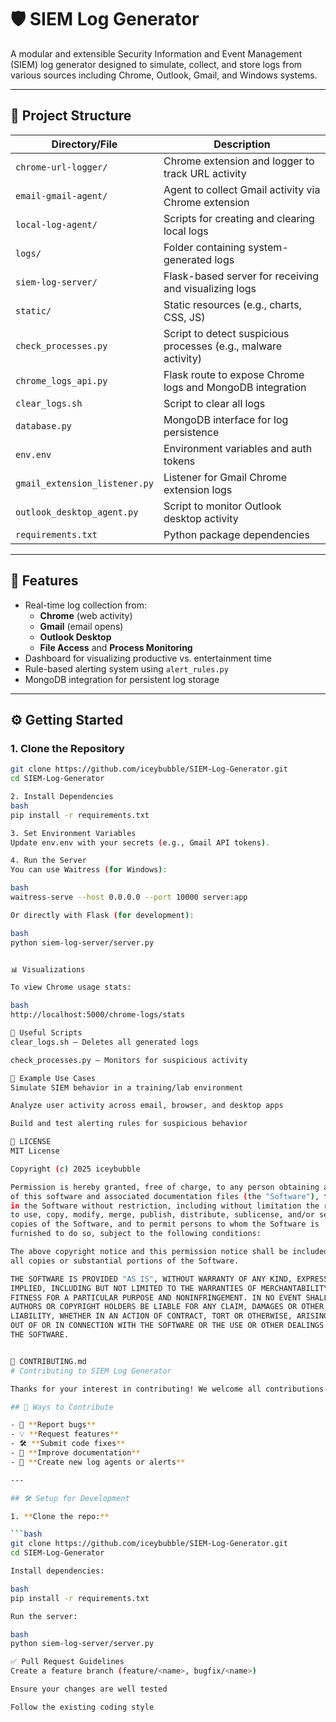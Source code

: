 # 🛡️ SIEM Log Generator

A modular and extensible Security Information and Event Management (SIEM) log generator designed to simulate, collect, and store logs from various sources including Chrome, Outlook, Gmail, and Windows systems.

---

## 📁 Project Structure

| Directory/File | Description |
|----------------|-------------|
| `chrome-url-logger/` | Chrome extension and logger to track URL activity |
| `email-gmail-agent/` | Agent to collect Gmail activity via Chrome extension |
| `local-log-agent/`   | Scripts for creating and clearing local logs |
| `logs/`              | Folder containing system-generated logs |
| `siem-log-server/`   | Flask-based server for receiving and visualizing logs |
| `static/`            | Static resources (e.g., charts, CSS, JS) |
| `check_processes.py` | Script to detect suspicious processes (e.g., malware activity) |
| `chrome_logs_api.py` | Flask route to expose Chrome logs and MongoDB integration |
| `clear_logs.sh`      | Script to clear all logs |
| `database.py`        | MongoDB interface for log persistence |
| `env.env`            | Environment variables and auth tokens |
| `gmail_extension_listener.py` | Listener for Gmail Chrome extension logs |
| `outlook_desktop_agent.py` | Script to monitor Outlook desktop activity |
| `requirements.txt`    | Python package dependencies |

---

## 🚀 Features

- Real-time log collection from:
  - **Chrome** (web activity)
  - **Gmail** (email opens)
  - **Outlook Desktop**
  - **File Access** and **Process Monitoring**
- Dashboard for visualizing productive vs. entertainment time
- Rule-based alerting system using `alert_rules.py`
- MongoDB integration for persistent log storage

---

## ⚙️ Getting Started

### 1. Clone the Repository

```bash
git clone https://github.com/iceybubble/SIEM-Log-Generator.git
cd SIEM-Log-Generator

2. Install Dependencies
bash
pip install -r requirements.txt

3. Set Environment Variables
Update env.env with your secrets (e.g., Gmail API tokens).

4. Run the Server
You can use Waitress (for Windows):

bash
waitress-serve --host 0.0.0.0 --port 10000 server:app

Or directly with Flask (for development):

bash
python siem-log-server/server.py


📊 Visualizations

To view Chrome usage stats:

bash
http://localhost:5000/chrome-logs/stats

🔄 Useful Scripts
clear_logs.sh – Deletes all generated logs

check_processes.py – Monitors for suspicious activity

🧪 Example Use Cases
Simulate SIEM behavior in a training/lab environment

Analyze user activity across email, browser, and desktop apps

Build and test alerting rules for suspicious behavior

📄 LICENSE
MIT License

Copyright (c) 2025 iceybubble

Permission is hereby granted, free of charge, to any person obtaining a copy
of this software and associated documentation files (the "Software"), to deal
in the Software without restriction, including without limitation the rights
to use, copy, modify, merge, publish, distribute, sublicense, and/or sell
copies of the Software, and to permit persons to whom the Software is
furnished to do so, subject to the following conditions:

The above copyright notice and this permission notice shall be included in
all copies or substantial portions of the Software.

THE SOFTWARE IS PROVIDED "AS IS", WITHOUT WARRANTY OF ANY KIND, EXPRESS OR
IMPLIED, INCLUDING BUT NOT LIMITED TO THE WARRANTIES OF MERCHANTABILITY,
FITNESS FOR A PARTICULAR PURPOSE AND NONINFRINGEMENT. IN NO EVENT SHALL THE
AUTHORS OR COPYRIGHT HOLDERS BE LIABLE FOR ANY CLAIM, DAMAGES OR OTHER
LIABILITY, WHETHER IN AN ACTION OF CONTRACT, TORT OR OTHERWISE, ARISING FROM,
OUT OF OR IN CONNECTION WITH THE SOFTWARE OR THE USE OR OTHER DEALINGS IN
THE SOFTWARE.


🤝 CONTRIBUTING.md
# Contributing to SIEM Log Generator

Thanks for your interest in contributing! We welcome all contributions that help improve this project.

## 🧰 Ways to Contribute

- 🐛 **Report bugs**
- 💡 **Request features**
- 🛠️ **Submit code fixes**
- 📄 **Improve documentation**
- 🚀 **Create new log agents or alerts**

---

## 🛠 Setup for Development

1. **Clone the repo:**

```bash
git clone https://github.com/iceybubble/SIEM-Log-Generator.git
cd SIEM-Log-Generator

Install dependencies:

bash
pip install -r requirements.txt

Run the server:

bash
python siem-log-server/server.py

✅ Pull Request Guidelines
Create a feature branch (feature/<name>, bugfix/<name>)

Ensure your changes are well tested

Follow the existing coding style


